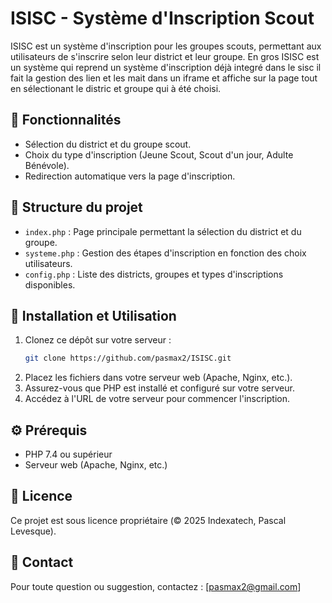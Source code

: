 # ISISC - Système d'Inscription Scout

ISISC est un système d'inscription pour les groupes scouts, permettant aux utilisateurs de s'inscrire selon leur district et leur groupe.
En gros ISISC est un système qui reprend un système d'inscription déjà integré dans le sisc il fait la gestion des lien et les mait dans un iframe et affiche sur la page
tout en sélectionant le distric et groupe qui à été choisi.

## 📌 Fonctionnalités
- Sélection du district et du groupe scout.
- Choix du type d'inscription (Jeune Scout, Scout d'un jour, Adulte Bénévole).
- Redirection automatique vers la page d'inscription.

## 📂 Structure du projet

- `index.php` : Page principale permettant la sélection du district et du groupe.
- `systeme.php` : Gestion des étapes d'inscription en fonction des choix utilisateurs.
- `config.php` : Liste des districts, groupes et types d'inscriptions disponibles.

## 🚀 Installation et Utilisation

1. Clonez ce dépôt sur votre serveur :
   ```bash
   git clone https://github.com/pasmax2/ISISC.git
   ```
2. Placez les fichiers dans votre serveur web (Apache, Nginx, etc.).
3. Assurez-vous que PHP est installé et configuré sur votre serveur.
4. Accédez à l'URL de votre serveur pour commencer l'inscription.

## ⚙️ Prérequis
- PHP 7.4 ou supérieur
- Serveur web (Apache, Nginx, etc.)

## 📜 Licence
Ce projet est sous licence propriétaire (© 2025 Indexatech, Pascal Levesque).

## 📧 Contact
Pour toute question ou suggestion, contactez : [pasmax2@gmail.com]
